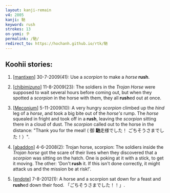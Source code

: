 ```yaml
---
layout: kanji-remain
v4: 2805
kanji: 馳
keyword: rush
strokes: 13
on-yomi: チ
permalink: /馳/
redirect_to: https://hochanh.github.io/rtk/馳
---
```


## Koohii stories: 

1) [<a href="http://kanji.koohii.com/profile/mantixen">mantixen</a>] 30-7-2009(41): Use a <em>scorpion</em> to make a <em>horse</em><strong> rush</strong>.

2) [<a href="http://kanji.koohii.com/profile/chibimizuno">chibimizuno</a>] 11-8-2009(23): The soldiers in the <em>Trojan Horse</em> were supposed to wait several hours before coming out, but when they spotted a <em>scorpion</em> in the horse with them, they all<strong> rush</strong>ed out at once.

3) [<a href="http://kanji.koohii.com/profile/Meconium">Meconium</a>] 5-11-2009(10): A very hungry <em>scorpion</em> climbed up the <em>hind</em> leg of a <em>horse</em>, and took a big bite out of the <em>horse&#039;s</em> rump. The <em>horse</em> squealed in fright and took off in a<strong> rush</strong>, leaving the <em>scorpion</em> sitting there in a cloud of dust. The <em>scorpion</em> called out to the horse in the distance: &quot;Thank you for the meal! ( 御 <strong>馳</strong>走様でした！ ごちそうさまでした！）&quot;.

4) [<a href="http://kanji.koohii.com/profile/abaddon">abaddon</a>] 4-6-2008(2): Trojan horse, scorpion: The soldiers inside the <em>Trojan horse</em> got the scare of their lives when they discovered that a <em>scorpion</em> was sitting on the hatch. One is poking at it with a stick, to get it moving. The other: &#039;Don&#039;t<strong> rush</strong> it. If this isn&#039;t done correctly, it might attack us and the mission be at risk!&#039;.

5) [<a href="http://kanji.koohii.com/profile/endote">endote</a>] 7-8-2012(1): A horse and a scorpion sat down for a feast and<strong> rush</strong>ed down their food. 「ごちそうさまでした！！」.

